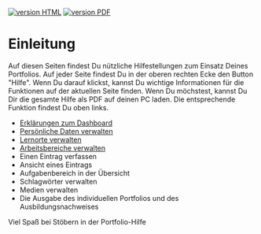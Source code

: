 <a class="version-badge" href="https://fizban05.rz.tu-harburg.de/itbh/portfolio-hilfe/"><img alt="version HTML" src="https://img.shields.io/badge/version-HTML-yellowgreen.svg" /></a>
<a class="version-badge" href="https://fizban05.rz.tu-harburg.de/itbh/portfolio-hilfe/book_pdf/book.pdf?/"><img alt="version PDF" src="https://img.shields.io/badge/version-PDF-orange.svg" /></a>

# Einleitung

Auf diesen Seiten findest Du nützliche Hilfestellungen zum Einsatz Deines Portfolios. Auf jeder Seite findest Du in der oberen rechten Ecke den Button "Hilfe". Wenn Du darauf klickst, kannst Du wichtige Informationen für die Funktionen auf der aktuellen Seite finden.
Wenn Du möchstest, kannst Du Dir die gesamte Hilfe als PDF auf deinen PC laden. Die entsprechende Funktion findest Du oben links.


* [Erklärungen zum Dashboard](https://fizban05.rz.tu-harburg.de/itbh/portfolio-hilfe/dashboard/hilfe_dashboard.html)
* [Persönliche Daten verwalten](https://fizban05.rz.tu-harburg.de/itbh/portfolio-hilfe/profil/hilfe_profil_persoenlich.html)
* [Lernorte verwalten](https://fizban05.rz.tu-harburg.de/itbh/portfolio-hilfe/profil/hilfe_profil_lernorte.html)
* [Arbeitsbereiche verwalten](https://fizban05.rz.tu-harburg.de/itbh/portfolio-hilfe/profil/hilfe_profil_aufgabenbereiche.html)
* Einen Eintrag verfassen
* Ansicht eines Eintrags
* Aufgabenbereich in der Übersicht
* Schlagwörter verwalten
* Medien verwalten
* Die Ausgabe des individuellen Portfolios und des Ausbildungsnachweises

Viel Spaß bei Stöbern in der Portfolio-Hilfe
